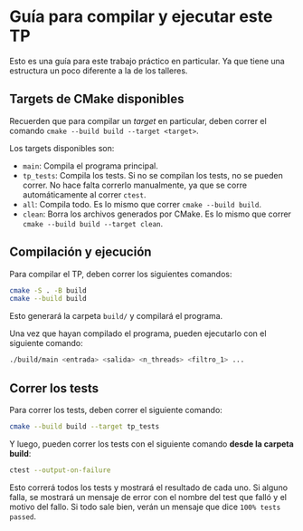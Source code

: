 # Guía para compilar y ejecutar este TP

Esto es una guía para este trabajo práctico en particular. Ya que tiene una estructura un poco diferente a la de los talleres.

## Targets de CMake disponibles

Recuerden que para compilar un _target_ en particular, deben correr el comando `cmake --build build --target <target>`.

Los targets disponibles son: 

- `main`: Compila el programa principal.
- `tp_tests`: Compila los tests. Si no se compilan los tests, no se pueden correr. No hace falta correrlo manualmente, ya que se corre automáticamente al correr `ctest`.
- `all`: Compila todo. Es lo mismo que correr `cmake --build build`.
- `clean`: Borra los archivos generados por CMake. Es lo mismo que correr `cmake --build build --target clean`.

## Compilación y ejecución

Para compilar el TP, deben correr los siguientes comandos:

```bash
cmake -S . -B build
cmake --build build
```

Esto generará la carpeta `build/` y compilará el programa.

Una vez que hayan compilado el programa, pueden ejecutarlo con el siguiente comando:

```bash
./build/main <entrada> <salida> <n_threads> <filtro_1> ...
```

## Correr los tests

Para correr los tests, deben correr el siguiente comando:

```bash
cmake --build build --target tp_tests
```

Y luego, pueden correr los tests con el siguiente comando **desde la carpeta build**:

```bash
ctest --output-on-failure
```

Esto correrá todos los tests y mostrará el resultado de cada uno. Si alguno falla, se mostrará un mensaje de error con el nombre del test que falló y el motivo del fallo. Si todo sale bien, verán un mensaje que dice `100% tests passed`.
